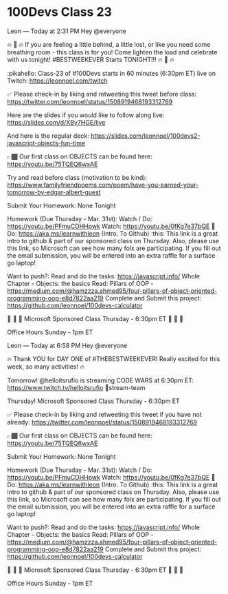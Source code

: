 # 100Devs Class 23

Leon — Today at 2:31 PM
Hey @everyone

🔥 🎉 🔥 If you are feeling a little behind, a little lost, or like you need some breathing room - this class is for you! Come lighten the load and celebrate with us tonight! #BESTWEEKEVER Starts TONIGHT!!! 🔥 🎉 🔥 


:pikahello:  Class-23 of #100Devs starts in 60 minutes (6:30pm ET) live on Twitch: https://leonnoel.com/twitch


✅  Please check-in by liking and retweeting this tweet before class: https://twitter.com/leonnoel/status/1508919468193312769


Here are the slides if you would like to follow along live: https://slides.com/d/XBy7HGE/live

And here is the regular deck: https://slides.com/leonnoel/100devs2-javascript-objects-fun-time


👉🏾  Our first class on OBJECTS can be found here: https://youtu.be/75TQEQ6wxAE


Try and read before class (motivation to be kind): https://www.familyfriendpoems.com/poem/have-you-earned-your-tomorrow-by-edgar-albert-guest 


Submit Your Homework:
None Tonight

Homework (Due Thursday - Mar. 31st):
Watch / Do: https://youtu.be/PFmuCDHHpwk
Watch: https://youtu.be/0fKg7e37bQE​
🚨  Do: https://aka.ms/learnwithleon (Intro. To Github)
:this:  This link is a great intro to github & part of our sponsored class on Thursday. Also, please use this link, so Microsoft can see how many folx are participating. If you fill out the email submission, you will be entered into an extra raffle for a surface go laptop! 


Want to push?:
Read and do the tasks: https://javascript.info/ Whole Chapter - Objects: the basics 
Read: Pillars of OOP - https://medium.com/@hamzzza.ahmed95/four-pillars-of-object-oriented-programming-oop-e8d7822aa219
Complete and Submit this project: https://github.com/leonnoel/100devs-calculator


🚨 🥳 🚨  Microsoft Sponsored Class Thursday - 6:30pm ET 🚨 🥳 🚨

 Office Hours Sunday - 1pm ET 





Leon — Today at 6:58 PM
Hey @everyone


🔥 Thank YOU for DAY ONE of #THEBESTWEEKEVER! Really excited for this week, so many activities! 🔥 


Tomorrow! @helloitsrufio is streaming CODE WARS at 6:30pm ET: https://www.twitch.tv/helloitsrufio 🍿stream-team 

Thursday! Microsoft Sponsored Class Thursday - 6:30pm ET 


✅ Please check-in by liking and retweeting this tweet if you have not already: https://twitter.com/leonnoel/status/1508919468193312769


👉🏾 Our first class on OBJECTS can be found here: https://youtu.be/75TQEQ6wxAE


Submit Your Homework:
None Tonight

Homework (Due Thursday - Mar. 31st):
Watch / Do: https://youtu.be/PFmuCDHHpwk
Watch: https://youtu.be/0fKg7e37bQE​
🚨 Do: https://aka.ms/learnwithleon (Intro. To Github)
:this: This link is a great intro to github & part of our sponsored class on Thursday. Also, please use this link, so Microsoft can see how many folx are participating. If you fill out the email submission, you will be entered into an extra raffle for a surface go laptop! 


Want to push?:
Read and do the tasks: https://javascript.info/ Whole Chapter - Objects: the basics 
Read: Pillars of OOP - https://medium.com/@hamzzza.ahmed95/four-pillars-of-object-oriented-programming-oop-e8d7822aa219
Complete and Submit this project: https://github.com/leonnoel/100devs-calculator


🥳 🚨 🥳 Microsoft Sponsored Class Thursday - 6:30pm ET 🥳 🚨 🥳

 Office Hours Sunday - 1pm ET 